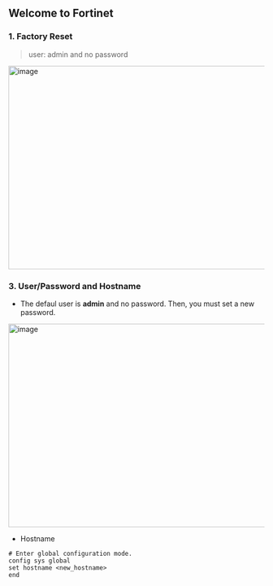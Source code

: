 ## Welcome to Fortinet

### 1. Factory Reset
> user: admin and no password

<img width="600" height="400" alt="image" src="https://github.com/user-attachments/assets/df4d07de-cc8e-427a-bcfd-82db8b981591" />

### 3. User/Password and Hostname
- The defaul user is **admin** and no password. Then, you must set a new password.

<img width="600" height="400" alt="image" src="https://github.com/user-attachments/assets/94d93ce9-b580-45d0-a811-2b5fd43041ab" />

- Hostname
```
# Enter global configuration mode.
config sys global
set hostname <new_hostname>
end
```

